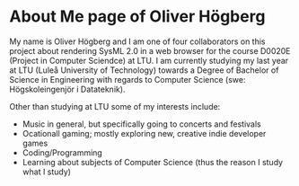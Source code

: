 # About Me page of Oliver Högberg

My name is Oliver Högberg and I am one of four collaborators on this project about rendering SysML 2.0 in a web browser for the course D0020E (Project in Computer Sciendce) at LTU.
I am currently studying my last year at LTU (Luleå University of Technology) towards a Degree of Bachelor of Science in Engineering with regards to Computer Science (swe: Högskoleingenjör i Datateknik).

Other than studying at LTU some of my interests include: 
* Music in general, but specifically going to concerts and festivals
* Ocationall gaming; mostly exploring new, creative indie developer games
* Coding/Programming
* Learning about subjects of Computer Science (thus the reason I study what I study)
